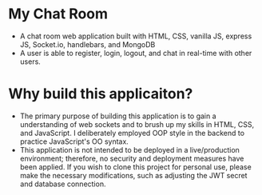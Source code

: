 # My Chat Room
- A chat room web application built with HTML, CSS, vanilla JS, express JS, Socket.io, handlebars, and MongoDB
- A user is able to register, login, logout, and chat in real-time with other users.

# Why build this applicaiton?
- The primary purpose of building this application is to gain a understanding of web sockets and to brush up my skills in HTML, CSS, and JavaScript. I deliberately employed OOP style in the backend to practice JavaScript's OO syntax.
- This application is not intended to be deployed in a live/production environment; therefore, no security and deployment measures have been applied. If you wish to clone this project for personal use, please make the necessary modifications, such as adjusting the JWT secret and database connection.


